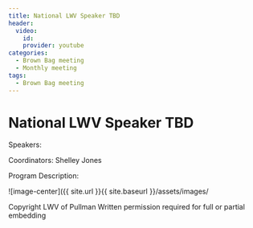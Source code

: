 ```yaml
---
title: National LWV Speaker TBD
header: 
  video: 
    id:  
    provider: youtube
categories:
  - Brown Bag meeting
  - Monthly meeting
tags:
  - Brown Bag meeting
---
```


# National LWV Speaker TBD

Speakers:

Coordinators: Shelley Jones

Program Description: 


![image-center]({{ site.url }}{{ site.baseurl }}/assets/images/

Copyright LWV of Pullman
Written permission required for full or partial embedding

<!---change the title to whatever you want the post to be titled
change the ID out to the end of the youtube link https://youtu.be/r61ARK4Qv9c -->
